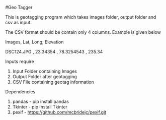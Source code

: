 #Geo Tagger

This is geotagging program which takes images folder, output folder and csv as input.

The CSV format should be contain only 4 columns. Example is given below
    
Images, Lat, Long, Elevation

DSC124.JPG , 23.34354 , 78.3254543 , 235.34

Inputs require
1. Input Folder containing Images
2. Output Folder after geotagging
3. CSV File containing geotag information

Dependencies

1. pandas - pip install pandas
2. Tkinter - pip install Tkinter
3. pexif - https://github.com/mcbridejc/pexif.git
